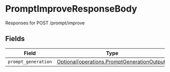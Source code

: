 # PromptImproveResponseBody

Responses for POST /prompt/improve


## Fields

| Field                                                                                            | Type                                                                                             | Required                                                                                         | Description                                                                                      |
| ------------------------------------------------------------------------------------------------ | ------------------------------------------------------------------------------------------------ | ------------------------------------------------------------------------------------------------ | ------------------------------------------------------------------------------------------------ |
| `prompt_generation`                                                                              | [Optional[operations.PromptGenerationOutput]](../../models/operations/promptgenerationoutput.md) | :heavy_minus_sign:                                                                               | N/A                                                                                              |